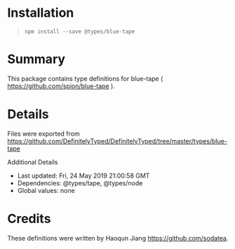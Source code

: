 # Installation
> `npm install --save @types/blue-tape`

# Summary
This package contains type definitions for blue-tape ( https://github.com/spion/blue-tape ).

# Details
Files were exported from https://github.com/DefinitelyTyped/DefinitelyTyped/tree/master/types/blue-tape

Additional Details
 * Last updated: Fri, 24 May 2019 21:00:58 GMT
 * Dependencies: @types/tape, @types/node
 * Global values: none

# Credits
These definitions were written by Haoqun Jiang <https://github.com/sodatea>.
